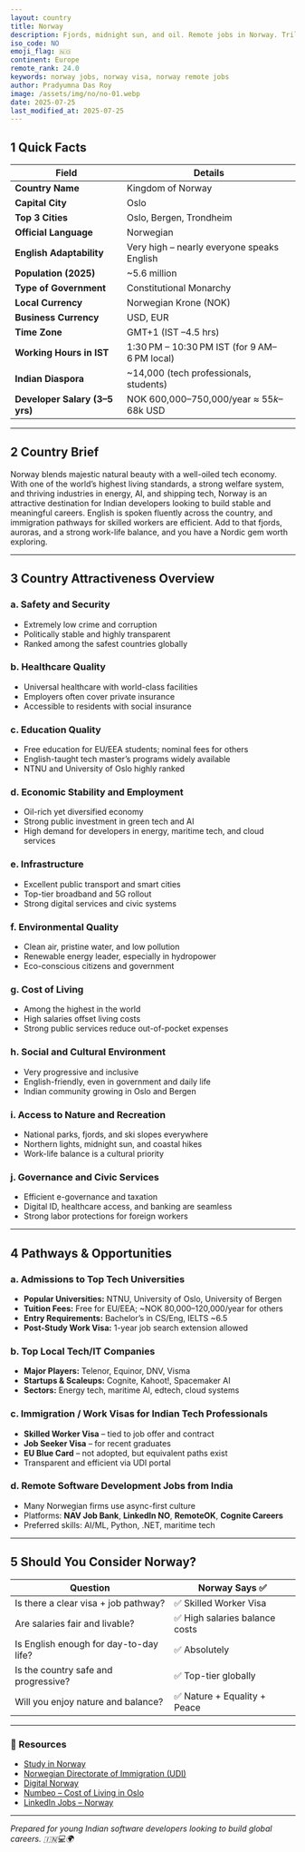 ```yaml
---
layout: country
title: Norway
description: Fjords, midnight sun, and oil. Remote jobs in Norway. Trilp AI curated info. Indians in Norway.
iso_code: NO
emoji_flag: 🇳🇴
continent: Europe
remote_rank: 24.0
keywords: norway jobs, norway visa, norway remote jobs
author: Pradyumna Das Roy
image: /assets/img/no/no-01.webp
date: 2025-07-25
last_modified_at: 2025-07-25
---
```


## 1 Quick Facts

| Field                          | Details                                      |
| ------------------------------ | -------------------------------------------- |
| **Country Name**               | Kingdom of Norway                            |
| **Capital City**               | Oslo                                         |
| **Top 3 Cities**               | Oslo, Bergen, Trondheim                      |
| **Official Language**          | Norwegian                                    |
| **English Adaptability**       | Very high – nearly everyone speaks English   |
| **Population (2025)**          | ~5.6 million                                 |
| **Type of Government**         | Constitutional Monarchy                      |
| **Local Currency**             | Norwegian Krone (NOK)                        |
| **Business Currency**          | USD, EUR                                     |
| **Time Zone**                  | GMT+1 (IST –4.5 hrs)                         |
| **Working Hours in IST**       | 1:30 PM – 10:30 PM IST (for 9 AM–6 PM local) |
| **Indian Diaspora**            | ~14,000 (tech professionals, students)       |
| **Developer Salary (3–5 yrs)** | NOK 600,000–750,000/year ≈ $55k–$68k USD     |

---

## 2 Country Brief

Norway blends majestic natural beauty with a well-oiled tech economy. With one of the world’s highest living standards, a strong welfare system, and thriving industries in energy, AI, and shipping tech, Norway is an attractive destination for Indian developers looking to build stable and meaningful careers. English is spoken fluently across the country, and immigration pathways for skilled workers are efficient. Add to that fjords, auroras, and a strong work-life balance, and you have a Nordic gem worth exploring.

---

## 3 Country Attractiveness Overview

### a. Safety and Security

- Extremely low crime and corruption
- Politically stable and highly transparent
- Ranked among the safest countries globally

### b. Healthcare Quality

- Universal healthcare with world-class facilities
- Employers often cover private insurance
- Accessible to residents with social insurance

### c. Education Quality

- Free education for EU/EEA students; nominal fees for others
- English-taught tech master’s programs widely available
- NTNU and University of Oslo highly ranked

### d. Economic Stability and Employment

- Oil-rich yet diversified economy
- Strong public investment in green tech and AI
- High demand for developers in energy, maritime tech, and cloud services

### e. Infrastructure

- Excellent public transport and smart cities
- Top-tier broadband and 5G rollout
- Strong digital services and civic systems

### f. Environmental Quality

- Clean air, pristine water, and low pollution
- Renewable energy leader, especially in hydropower
- Eco-conscious citizens and government

### g. Cost of Living

- Among the highest in the world
- High salaries offset living costs
- Strong public services reduce out-of-pocket expenses

### h. Social and Cultural Environment

- Very progressive and inclusive
- English-friendly, even in government and daily life
- Indian community growing in Oslo and Bergen

### i. Access to Nature and Recreation

- National parks, fjords, and ski slopes everywhere
- Northern lights, midnight sun, and coastal hikes
- Work-life balance is a cultural priority

### j. Governance and Civic Services

- Efficient e-governance and taxation
- Digital ID, healthcare access, and banking are seamless
- Strong labor protections for foreign workers

---

## 4 Pathways & Opportunities

### a. Admissions to Top Tech Universities

- **Popular Universities:** NTNU, University of Oslo, University of Bergen
- **Tuition Fees:** Free for EU/EEA; ~NOK 80,000–120,000/year for others
- **Entry Requirements:** Bachelor’s in CS/Eng, IELTS ~6.5
- **Post-Study Work Visa:** 1-year job search extension allowed

### b. Top Local Tech/IT Companies

- **Major Players:** Telenor, Equinor, DNV, Visma
- **Startups & Scaleups:** Cognite, Kahoot!, Spacemaker AI
- **Sectors:** Energy tech, maritime AI, edtech, cloud systems

### c. Immigration / Work Visas for Indian Tech Professionals

- **Skilled Worker Visa** – tied to job offer and contract
- **Job Seeker Visa** – for recent graduates
- **EU Blue Card** – not adopted, but equivalent paths exist
- Transparent and efficient via UDI portal

### d. Remote Software Development Jobs from India

- Many Norwegian firms use async-first culture
- Platforms: **NAV Job Bank**, **LinkedIn NO**, **RemoteOK**, **Cognite Careers**
- Preferred skills: AI/ML, Python, .NET, maritime tech

---

## 5 Should You Consider Norway?

| Question                               | Norway Says ✅                 |
| -------------------------------------- | ------------------------------ |
| Is there a clear visa + job pathway?   | ✅ Skilled Worker Visa         |
| Are salaries fair and livable?         | ✅ High salaries balance costs |
| Is English enough for day-to-day life? | ✅ Absolutely                  |
| Is the country safe and progressive?   | ✅ Top-tier globally           |
| Will you enjoy nature and balance?     | ✅ Nature + Equality + Peace   |

---

### 🔗 Resources

- [Study in Norway](https://www.studyinnorway.no/)
- [Norwegian Directorate of Immigration (UDI)](https://www.udi.no/en/)
- [Digital Norway](https://digitalnorway.com/)
- [Numbeo – Cost of Living in Oslo](https://www.numbeo.com/cost-of-living/in/Oslo)
- [LinkedIn Jobs – Norway](https://www.linkedin.com/jobs/search/?location=Norway)

---

_Prepared for young Indian software developers looking to build global careers. 🇮🇳💻🌍_
